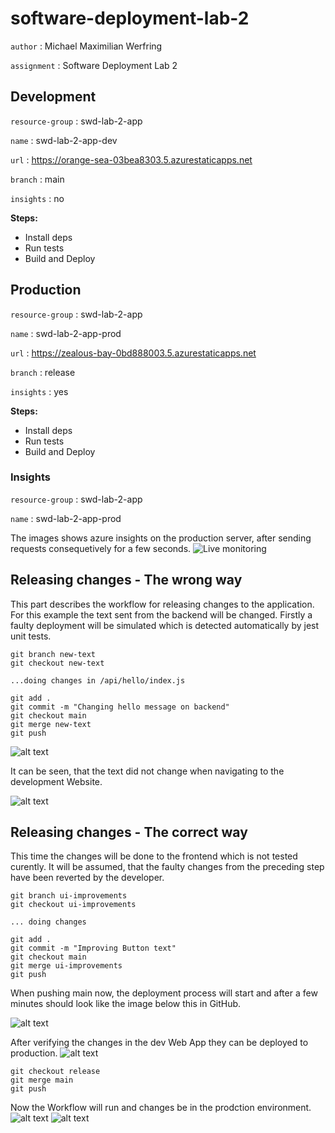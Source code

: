 # software-deployment-lab-2
`author` : Michael Maximilian Werfring

`assignment` : Software Deployment Lab 2 
## Development
`resource-group` : swd-lab-2-app

`name` : swd-lab-2-app-dev

`url` : https://orange-sea-03bea8303.5.azurestaticapps.net

`branch` : main

`insights` : no

__Steps:__
* Install deps
* Run tests
* Build and Deploy

## Production
`resource-group` : swd-lab-2-app

`name` : swd-lab-2-app-prod

`url` : https://zealous-bay-0bd888003.5.azurestaticapps.net

`branch` : release

`insights` : yes

__Steps:__ 

* Install deps
* Run tests
* Build and Deploy

### Insights
`resource-group` : swd-lab-2-app

`name` : swd-lab-2-app-prod

The images shows azure insights on the production server, after sending requests consequetively for a few seconds.
![Live monitoring](docs/insights.png)

## Releasing changes - The wrong way
This part describes the workflow for releasing changes to the application. 
For this example the text sent from the backend will be changed.
Firstly a faulty deployment will be simulated which is detected automatically by jest unit tests.

```
git branch new-text
git checkout new-text

...doing changes in /api/hello/index.js

git add .
git commit -m "Changing hello message on backend"
git checkout main 
git merge new-text
git push
```

![alt text](docs/test_failure.png)

It can be seen, that the text did not change when navigating to the development Website.

![alt text](docs/dev_working.png)

## Releasing changes - The correct way
This time the changes will be done to the frontend which is not tested curently. It will be assumed, that the faulty changes from the preceding step have been reverted by the developer.

```
git branch ui-improvements
git checkout ui-improvements

... doing changes

git add .
git commit -m "Improving Button text"
git checkout main
git merge ui-improvements
git push
```

When pushing main now, the deployment process will start and after a few minutes should look like the image below this in GitHub.

![alt text](docs/dev_deploy_success.png)


After verifying the changes in the dev Web App they can be deployed to production.
![alt text](docs/changed_ui.png)

```
git checkout release
git merge main
git push
```
Now the Workflow will run and changes be in the prodction environment. 
![alt text](docs/prod_deploy_success.png)
![alt text](docs/changes_ui_prod.png)
